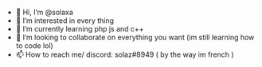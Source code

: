 - 👋 Hi, I’m @solaxa
- 👀 I’m interested in every thing
- 🌱 I’m currently learning php js and c++
- 💞️ I’m looking to collaborate on everything you want (im still learning how to code lol)
- 📫 How to reach me/ discord: solaz#8949
( by the way im french )
<!---
solaxa/solaxa is a ✨ special ✨ repository because its `README.md` (this file) appears on your GitHub profile.
You can click the Preview link to take a look at your changes.
--->
